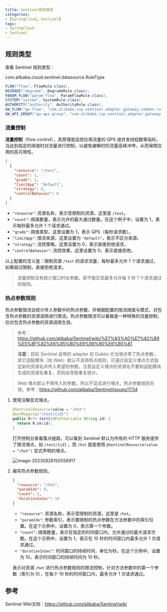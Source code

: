 ```yaml
---
title: Sentinel规则类型
categories:
- [SpringCloud, Sentinel]
tags:
- SpringCloud
- Sentinel
---
```




## 规则类型

查看 Sentinel 规则类型：

com.alibaba.cloud.sentinel.datasource.RuleType

```java
FLOW("flow", FlowRule.class),
DEGRADE("degrade", DegradeRule.class),
PARAM_FLOW("param-flow", ParamFlowRule.class),
SYSTEM("system", SystemRule.class),
AUTHORITY("authority", AuthorityRule.class),
GW_FLOW("gw-flow", "com.alibaba.csp.sentinel.adapter.gateway.common.rule.GatewayFlowRule"),
GW_API_GROUP("gw-api-group", "com.alibaba.csp.sentinel.adapter.gateway.common.api.ApiDefinition");
```

### 流量控制

**流量控制**（flow control），其原理是监控应用流量的 QPS 或并发线程数等指标，当达到指定的阈值时对流量进行控制，以避免被瞬时的流量高峰冲垮，从而保障应用的高可用性。

```json
[
  {
    "resource": "/test",
    "count": 1,
    "grade": 1,
    "limitApp": "default",
    "strategy": 0,
    "controlBehavior": 0
  }
]
```

- `"resource"`: 资源名称，表示受限制的资源，这里是 `/test`。
- `"count"`: 阈值数量，表示允许的最大通过数量。在这个例子中，设置为 1，表示每秒最多允许 1 个请求通过。
- `"grade"`: 阈值类型，这里设置为 1，表示 QPS（每秒请求数）。
- `"limitApp"`: 限流来源，这里设置为 `"default"`，表示不区分来源。
- `"strategy"`: 流控策略，这里设置为 0，表示直接拒绝请求。
- `"controlBehavior"`: 流控效果，这里设置为 0，表示直接拒绝。

以上配置的含义是：限制资源 `/test` 的请求流量，每秒最多允许 1 个请求通过，如果超过限制，直接拒绝请求。

> 流量控制没有统计窗口时长参数。即不能实现最多允许每 5 秒 1 个请求通过的规则。

### 热点参数规则

热点参数限流会统计传入参数中的热点参数，并根据配置的限流阈值与模式，对包含热点参数的资源调用进行限流。热点参数限流可以看做是一种特殊的流量控制，仅对包含热点参数的资源调用生效。

> 参考：https://github.com/alibaba/Sentinel/wiki/%E7%83%AD%E7%82%B9%E5%8F%82%E6%95%B0%E9%99%90%E6%B5%81
>
> **注意**：目前 Sentinel 自带的 adapter 仅 Dubbo 方法埋点带了热点参数，其它适配模块（如 Web）默认不支持热点规则，可通过自定义埋点方式指定新的资源名并传入希望的参数。注意自定义埋点的资源名不要和适配模块生成的资源名重复，否则会导致重复统计。

> Web 埋点默认不带传入的参数。所以不显式进行埋点，热点参数规则无效。参考：https://github.com/alibaba/Sentinel/issues/1734

1. 使用注解显式埋点。

   ```java
   @SentinelResource(value = "/hot")
   @GetMapping("/test/{id}")
   public R<?> test2(@PathVariable String id) {
     return R.ok(id);
   }
   ```

   打开控制台查看簇点链路，可以看到 Sentinel 默认为所有的 HTTP 服务提供了限流埋点，如 `/test/{id}` ，而 `/hot` 就是使用 `@SentinelResource(value = "/hot")` 显式声明的埋点。

   ![image-20230828150556917](https://file.liuzx.com.cn/docsify-pic/202308281505956.png)

2. 编写热点参数规则。

   ```json
   {
     "resource": "/hot",
     "paramIdx": 0,
     "count": 1,
     "durationInSec": 10
   }
   ```

   - `"resource"`: 资源名称，表示受限制的资源，这里是 `/hot`。
   - `"paramIdx"`: 参数索引，表示要限制的热点参数在方法参数中的索引位置。在这个示例中，设置为 0，表示第一个参数。
   - `"count"`: 阈值数量，表示在指定的时间窗口内，允许通过的最大请求次数。在这个示例中，设置为 1，表示在 10 秒的时间窗口内最多允许 1 次请求通过。
   - `"durationInSec"`: 时间窗口的持续时间，单位为秒。在这个示例中，设置为 10，表示时间窗口的持续时间为 10 秒。

   表示对资源 `/hot` 进行热点参数规则的限流控制，针对方法参数中的第一个参数（索引为 0），在每个 10 秒的时间窗口内，最多允许 1 次请求通过。

## 参考

Sentinel Wiki文档：https://github.com/alibaba/Sentinel/wiki